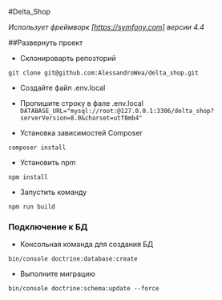 #Delta_Shop

_Использует фреймворк [https://symfony.com] версии 4.4_

##Развернуть проект

- Склонироварть репозторий

`
git clone git@github.com:AlessandroWea/delta_shop.git
`

- Создайте файл .env.local


- Пропишите строку в фале .env.local
  <code>
  DATABASE_URL="mysql://root:@127.0.0.1:3306/delta_shop?serverVersion=8.0&charset=utf8mb4"
  </code>



- Установка зависимостей Composer
  
`
  composer install
  `


- Установить npm

`npm install
`

- Запустить команду

`
npm run build
`


### Подключение к БД

- Консольная команда для создания БД

`
bin/console doctrine:database:create
`
- Выполните миграцию

`bin/console doctrine:schema:update --force
`